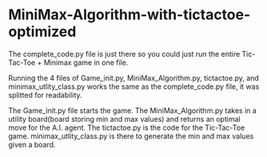# MiniMax-Algorithm-with-tictactoe-optimized
The complete_code.py file is just there so you could just run the entire Tic-Tac-Toe + Minimax game in one file.

Running the 4 files of Game_init.py, MiniMax_Algorithm.py, tictactoe.py, and minimax_utlity_class.py works the same as the complete_code.py file, it was splitted for readability.

The Game_init.py file starts the game.
The MiniMax_Algorithm.py takes in a utility board(board storing min and max values) and returns an optimal move for the A.I. agent.
The tictactoe.py is the code for the Tic-Tac-Toe game.
minimax_utlity_class.py is there to generate the min and max values given a board.
